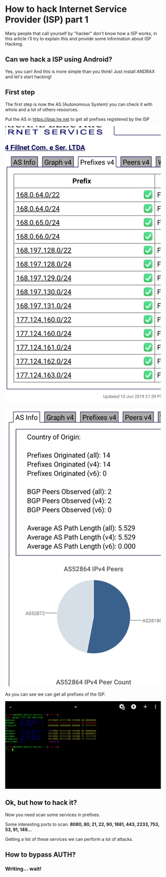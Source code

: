 # How to hack Internet Service Provider (ISP) part 1

Many people that call yourself by "hacker" don't know how a ISP works, in this article i'll try to
explain this and provide some information about ISP Hacking.

## Can we hack a ISP using Android?

Yes, you can! And this is more simple than you think! Just install ANDRAX and let's start hacking!

## First step

The first step is now the AS (Autonomous System) you can check it with whois and a lot of others resources.

Put the AS in https://bgp.he.net to get all prefixes registered by the ISP

![BGP](/hack-isp/img/bgphe01.jpg)

![BGP 02](/hack-isp/img/bgphe02.jpg)

As you can see we can get all prefixes of the ISP.

![IPCALC](/hack-isp/img/ipcalc.jpg)

## Ok, but how to hack it?

Now you need scan some services in prefixes.

Some interesting ports to scan: **8080, 80, 21, 22, 90, 1881, 443, 2233, 753, 53, 91, 149...**

Getting a list of these services we can perform a lot of attacks.

## How to bypass AUTH?

### Writing... wait!
